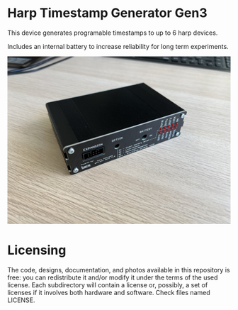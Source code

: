 # Harp Timestamp Generator Gen3

This device generates programable timestamps to up to 6 harp devices.

Includes an internal battery to increase reliability for long term experiments.

![DeviceFront](Assets/device.jpg)

# Licensing

The code, designs, documentation, and photos available in this repository is free: you can redistribute it and/or modify it under the terms of the used license.
Each subdirectory will contain a license or, possibly, a set of licenses if it involves both hardware and software. Check files named LICENSE.